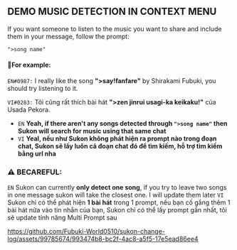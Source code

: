 ## DEMO MUSIC DETECTION IN CONTEXT MENU


If you want someone to listen to the music you want to share and include them in your message, follow the prompt:

`">song name"`

#### 📜For example:

`EN#0987:` I really like the song **">say!fanfare"** by Shirakami Fubuki, you should try listening to it.

`VI#0283:` Tôi cũng rất thích bài hát **">zen jinrui usagi-ka keikaku!"** của Usada Pekora.

- `EN` **Yeah, if there aren't any songs detected through `">song name"` then Sukon will search for music using that same chat**
- `VI` **Yeal, nếu như Sukon không phát hiện ra prompt nào trong đoạn chat, Sukon sẽ lấy luôn cả đoạn chat đó để tìm kiếm, hỗ trợ tìm kiếm bằng url nha**
### ⚠️ BECAREFUL:
`EN` Sukon can currently **only detect one song**, if you try to leave two songs in one message sukon will take the closest one. I will update them later
`VI` Sukon chỉ có thể phát hiện **1 bài hát** trong 1 prompt, nếu bạn cố gắng thêm 1 bài hát nữa vào tin nhắn của bạn, Sukon chỉ có thể lấy prompt gần nhất, tôi sẽ update tính năng Multi Prompt sau

https://github.com/Fubuki-World0510/sukon-change-log/assets/99785674/993474b8-bc2f-4ac8-a5f5-17e5ead86ee4

